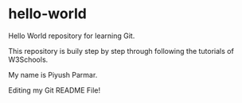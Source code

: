 # hello-world
Hello World repository for learning Git.

This repository is buily step by step through following the tutorials of W3Schools.

My name is Piyush Parmar.

Editing my Git README File!
